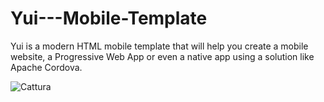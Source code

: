 # Yui---Mobile-Template
Yui is a modern HTML mobile template that will help you create a mobile website, a Progressive Web App or even a native app using a solution like Apache Cordova.

![Cattura](https://github.com/codeplay-code/Yui---Mobile-Template/assets/145067902/c8c8b383-c2dd-4f29-8acd-61c8289e23f8)

